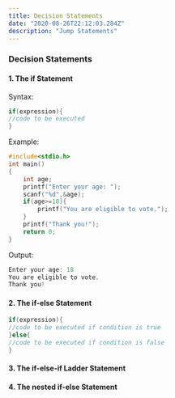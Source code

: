 ```yaml
---
title: Decision Statements
date: "2020-08-26T22:12:03.284Z"
description: "Jump Statements"
---
```


### Decision Statements

#### 1. The if Statement

Syntax:

```c
if(expression){
//code to be executed
}
```

Example:

```c
#include<stdio.h>
int main()
{
	int age;
	printf("Enter your age: ");
	scanf("%d",&age);
	if(age>=18){
		printf("You are eligible to vote.");
	}
	printf("Thank you!");
	return 0;
}
```

Output:

```c
Enter your age: 18
You are eligible to vote.
Thank you!
```

#### 2. The if-else Statement

```c
if(expression){
//code to be executed if condition is true
}else{
//code to be executed if condition is false
}
```

#### 3. The if-else-if Ladder Statement

#### 4. The nested if-else Statement
